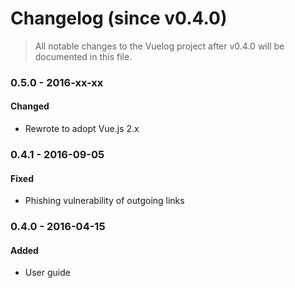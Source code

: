 # Changelog (since v0.4.0)

> All notable changes to the Vuelog project after v0.4.0 will be documented in this file.

### 0.5.0 - 2016-xx-xx

#### Changed
- Rewrote to adopt Vue.js 2.x

### 0.4.1 - 2016-09-05

#### Fixed
- Phishing vulnerability of outgoing links

### 0.4.0 - 2016-04-15

#### Added
- User guide
